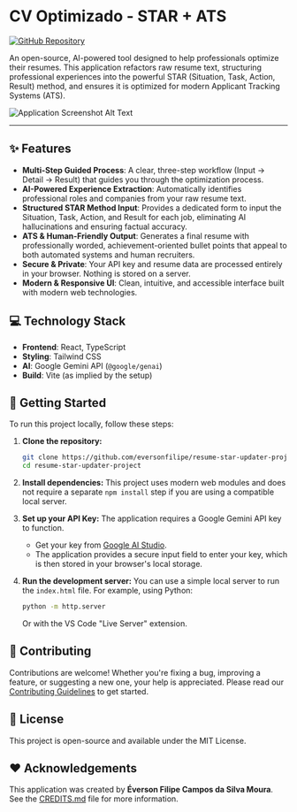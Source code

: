 # CV Optimizado - STAR + ATS

[![GitHub Repository](https://img.shields.io/badge/GitHub-Repository-blue?style=for-the-badge&logo=github)](https://github.com/eversonfilipe/resume-star-updater-project)

An open-source, AI-powered tool designed to help professionals optimize their resumes. This application refactors raw resume text, structuring professional experiences into the powerful STAR (Situation, Task, Action, Result) method, and ensures it is optimized for modern Applicant Tracking Systems (ATS).

![Application Screenshot Alt Text](https://via.placeholder.com/800x400.png?text=CV+Optimizer+UI)

---

## ✨ Features

- **Multi-Step Guided Process**: A clear, three-step workflow (Input -> Detail -> Result) that guides you through the optimization process.
- **AI-Powered Experience Extraction**: Automatically identifies professional roles and companies from your raw resume text.
- **Structured STAR Method Input**: Provides a dedicated form to input the Situation, Task, Action, and Result for each job, eliminating AI hallucinations and ensuring factual accuracy.
- **ATS & Human-Friendly Output**: Generates a final resume with professionally worded, achievement-oriented bullet points that appeal to both automated systems and human recruiters.
- **Secure & Private**: Your API key and resume data are processed entirely in your browser. Nothing is stored on a server.
- **Modern & Responsive UI**: Clean, intuitive, and accessible interface built with modern web technologies.

## 💻 Technology Stack

- **Frontend**: React, TypeScript
- **Styling**: Tailwind CSS
- **AI**: Google Gemini API (`@google/genai`)
- **Build**: Vite (as implied by the setup)

## 🚀 Getting Started

To run this project locally, follow these steps:

1.  **Clone the repository:**
    ```bash
    git clone https://github.com/eversonfilipe/resume-star-updater-project.git
    cd resume-star-updater-project
    ```

2.  **Install dependencies:**
    This project uses modern web modules and does not require a separate `npm install` step if you are using a compatible local server.

3.  **Set up your API Key:**
    The application requires a Google Gemini API key to function.
    - Get your key from [Google AI Studio](https://aistudio.google.com/app/apikey).
    - The application provides a secure input field to enter your key, which is then stored in your browser's local storage.

4.  **Run the development server:**
    You can use a simple local server to run the `index.html` file. For example, using Python:
    ```bash
    python -m http.server
    ```
    Or with the VS Code "Live Server" extension.

## 🤝 Contributing

Contributions are welcome! Whether you're fixing a bug, improving a feature, or suggesting a new one, your help is appreciated. Please read our [Contributing Guidelines](./docs/CONTRIBUTING.md) to get started.

## 📄 License

This project is open-source and available under the MIT License.

## ❤️ Acknowledgements

This application was created by **Éverson Filipe Campos da Silva Moura**. See the [CREDITS.md](./CREDITS.md) file for more information.